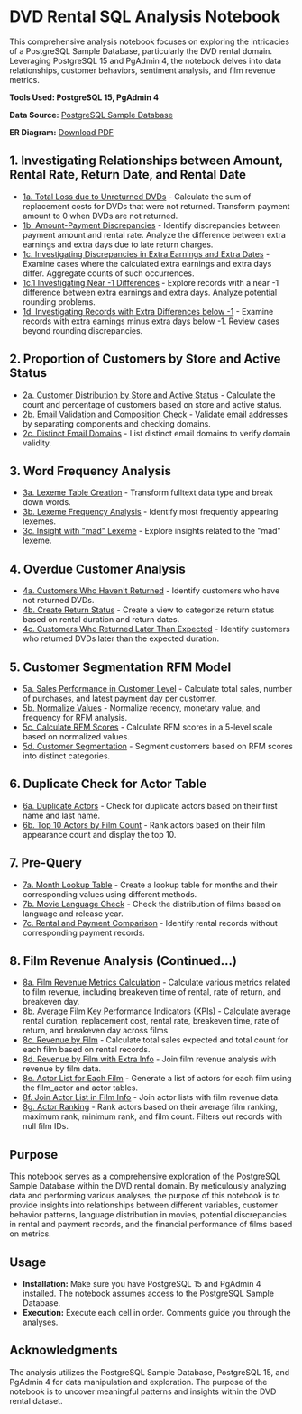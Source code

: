 # DVD Rental SQL Analysis Notebook

This comprehensive analysis notebook focuses on exploring the intricacies of a PostgreSQL Sample Database, particularly the DVD rental domain. Leveraging PostgreSQL 15 and PgAdmin 4, the notebook delves into data relationships, customer behaviors, sentiment analysis, and film revenue metrics.

**Tools Used: PostgreSQL 15, PgAdmin 4**

**Data Source:** [PostgreSQL Sample Database](https://www.postgresqltutorial.com/postgresql-getting-started/postgresql-sample-database/)

**ER Diagram:** [Download PDF](https://github.com/ccchriswong76/dvdrental_SQL/blob/48a78287e7286cdf6038130f5e5b4297efada2b4/printable%20postgresql%20sample%20database%20digram.psd.pdf)


## 1. Investigating Relationships between Amount, Rental Rate, Return Date, and Rental Date
   - [1a. Total Loss due to Unreturned DVDs](https://github.com/ccchriswong76/dvdrental_SQL/blob/2017e8477e8c4af29bbd1dd470a4c3a4b4e3c7de/relationship_date_price/1a.csv) - Calculate the sum of replacement costs for DVDs that were not returned. Transform payment amount to 0 when DVDs are not returned.
   - [1b. Amount-Payment Discrepancies](https://github.com/ccchriswong76/dvdrental_SQL/blob/2017e8477e8c4af29bbd1dd470a4c3a4b4e3c7de/relationship_date_price/1b.csv) - Identify discrepancies between payment amount and rental rate. Analyze the difference between extra earnings and extra days due to late return charges.
   - [1c. Investigating Discrepancies in Extra Earnings and Extra Dates](https://github.com/ccchriswong76/dvdrental_SQL/blob/2017e8477e8c4af29bbd1dd470a4c3a4b4e3c7de/relationship_date_price/1c.csv) - Examine cases where the calculated extra earnings and extra days differ. Aggregate counts of such occurrences.
   - [1c.1 Investigating Near -1 Differences](https://github.com/ccchriswong76/dvdrental_SQL/blob/2017e8477e8c4af29bbd1dd470a4c3a4b4e3c7de/relationship_date_price/1c1.csv) - Explore records with a near -1 difference between extra earnings and extra days. Analyze potential rounding problems.
   - [1d. Investigating Records with Extra Differences below -1](https://github.com/ccchriswong76/dvdrental_SQL/blob/2017e8477e8c4af29bbd1dd470a4c3a4b4e3c7de/relationship_date_price/1d.csv) - Examine records with extra earnings minus extra days below -1. Review cases beyond rounding discrepancies.

## 2. Proportion of Customers by Store and Active Status
   - [2a. Customer Distribution by Store and Active Status](https://github.com/ccchriswong76/dvdrental_SQL/tree/2017e8477e8c4af29bbd1dd470a4c3a4b4e3c7de/customer_analysis/2a.csv) - Calculate the count and percentage of customers based on store and active status.
   - [2b. Email Validation and Composition Check](https://github.com/ccchriswong76/dvdrental_SQL/tree/2017e8477e8c4af29bbd1dd470a4c3a4b4e3c7de/customer_analysis/2b.csv) - Validate email addresses by separating components and checking domains.
   - [2c. Distinct Email Domains](https://github.com/ccchriswong76/dvdrental_SQL/tree/2017e8477e8c4af29bbd1dd470a4c3a4b4e3c7de/customer_analysis/2c.csv) - List distinct email domains to verify domain validity.

## 3. Word Frequency Analysis
   - [3a. Lexeme Table Creation](https://github.com/ccchriswong76/dvdrental_SQL/blob/2017e8477e8c4af29bbd1dd470a4c3a4b4e3c7de/word_frequency_analysis/3a.csv) - Transform fulltext data type and break down words.
   - [3b. Lexeme Frequency Analysis](https://github.com/ccchriswong76/dvdrental_SQL/blob/2017e8477e8c4af29bbd1dd470a4c3a4b4e3c7de/word_frequency_analysis/3b.csv) - Identify most frequently appearing lexemes.
   - [3c. Insight with "mad" Lexeme](https://github.com/ccchriswong76/dvdrental_SQL/blob/2017e8477e8c4af29bbd1dd470a4c3a4b4e3c7de/word_frequency_analysis/3c.csv) - Explore insights related to the "mad" lexeme.

## 4. Overdue Customer Analysis
   - [4a. Customers Who Haven't Returned](https://github.com/ccchriswong76/dvdrental_SQL/tree/2017e8477e8c4af29bbd1dd470a4c3a4b4e3c7de/Rental_return_analysis/4a.csv) - Identify customers who have not returned DVDs.
   - [4b. Create Return Status](https://github.com/ccchriswong76/dvdrental_SQL/tree/2017e8477e8c4af29bbd1dd470a4c3a4b4e3c7de/Rental_return_analysis/4b.csv) - Create a view to categorize return status based on rental duration and return dates.
   - [4c. Customers Who Returned Later Than Expected](https://github.com/ccchriswong76/dvdrental_SQL/tree/2017e8477e8c4af29bbd1dd470a4c3a4b4e3c7de/Rental_return_analysis/4c.csv) - Identify customers who returned DVDs later than the expected duration.

## 5. Customer Segmentation RFM Model
   - [5a. Sales Performance in Customer Level](https://github.com/ccchriswong76/dvdrental_SQL/blob/2017e8477e8c4af29bbd1dd470a4c3a4b4e3c7de/RFM/5a.csv) - Calculate total sales, number of purchases, and latest payment day per customer.
   - [5b. Normalize Values](https://github.com/ccchriswong76/dvdrental_SQL/blob/2017e8477e8c4af29bbd1dd470a4c3a4b4e3c7de/RFM/5b.csv) - Normalize recency, monetary value, and frequency for RFM analysis.
   - [5c. Calculate RFM Scores](https://github.com/ccchriswong76/dvdrental_SQL/blob/2017e8477e8c4af29bbd1dd470a4c3a4b4e3c7de/RFM/5c.csv) - Calculate RFM scores in a 5-level scale based on normalized values.
   - [5d. Customer Segmentation](https://github.com/ccchriswong76/dvdrental_SQL/blob/2017e8477e8c4af29bbd1dd470a4c3a4b4e3c7de/RFM/5d.csv) - Segment customers based on RFM scores into distinct categories.

## 6. Duplicate Check for Actor Table
   - [6a. Duplicate Actors](https://github.com/ccchriswong76/dvdrental_SQL/blob/2017e8477e8c4af29bbd1dd470a4c3a4b4e3c7de/Actor_analysis/6a.csv) - Check for duplicate actors based on their first name and last name.
   - [6b. Top 10 Actors by Film Count](https://github.com/ccchriswong76/dvdrental_SQL/blob/2017e8477e8c4af29bbd1dd470a4c3a4b4e3c7de/Actor_analysis/6b.csv) - Rank actors based on their film appearance count and display the top 10.

## 7. Pre-Query
   - [7a. Month Lookup Table](https://github.com/ccchriswong76/dvdrental_SQL/blob/2017e8477e8c4af29bbd1dd470a4c3a4b4e3c7de/Pre_check/7a.csv) - Create a lookup table for months and their corresponding values using different methods.
   - [7b. Movie Language Check](https://github.com/ccchriswong76/dvdrental_SQL/blob/2017e8477e8c4af29bbd1dd470a4c3a4b4e3c7de/Pre_check/7b.csv) - Check the distribution of films based on language and release year.
   - [7c. Rental and Payment Comparison](https://github.com/ccchriswong76/dvdrental_SQL/blob/2017e8477e8c4af29bbd1dd470a4c3a4b4e3c7de/Pre_check/7c.csv) - Identify rental records without corresponding payment records.

## 8. Film Revenue Analysis (Continued...)
   - [8a. Film Revenue Metrics Calculation](https://github.com/ccchriswong76/dvdrental_SQL/blob/2017e8477e8c4af29bbd1dd470a4c3a4b4e3c7de/Film_actor_analysis/8a.csv) - Calculate various metrics related to film revenue, including breakeven time of rental, rate of return, and breakeven day.
   - [8b. Average Film Key Performance Indicators (KPIs)](https://github.com/ccchriswong76/dvdrental_SQL/blob/2017e8477e8c4af29bbd1dd470a4c3a4b4e3c7de/Film_actor_analysis/8b.csv) - Calculate average rental duration, replacement cost, rental rate, breakeven time, rate of return, and breakeven day across films.
   - [8c. Revenue by Film](https://github.com/ccchriswong76/dvdrental_SQL/blob/2017e8477e8c4af29bbd1dd470a4c3a4b4e3c7de/Film_actor_analysis/8c.csv) - Calculate total sales expected and total count for each film based on rental records.
   - [8d. Revenue by Film with Extra Info](https://github.com/ccchriswong76/dvdrental_SQL/blob/2017e8477e8c4af29bbd1dd470a4c3a4b4e3c7de/Film_actor_analysis/8d.csv) - Join film revenue analysis with revenue by film data.
   - [8e. Actor List for Each Film](https://github.com/ccchriswong76/dvdrental_SQL/blob/2017e8477e8c4af29bbd1dd470a4c3a4b4e3c7de/Film_actor_analysis/8e.csv) - Generate a list of actors for each film using the film_actor and actor tables.
   - [8f. Join Actor List in Film Info](https://github.com/ccchriswong76/dvdrental_SQL/blob/2017e8477e8c4af29bbd1dd470a4c3a4b4e3c7de/Film_actor_analysis/8f.csv) - Join actor lists with film revenue data.
   - [8g. Actor Ranking](https://github.com/ccchriswong76/dvdrental_SQL/blob/2017e8477e8c4af29bbd1dd470a4c3a4b4e3c7de/Film_actor_analysis/8g.csv) - Rank actors based on their average film ranking, maximum rank, minimum rank, and film count. Filters out records with null film IDs.

## Purpose

This notebook serves as a comprehensive exploration of the PostgreSQL Sample Database within the DVD rental domain. By meticulously analyzing data and performing various analyses, the purpose of this notebook is to provide insights into relationships between different variables, customer behavior patterns, language distribution in movies, potential discrepancies in rental and payment records, and the financial performance of films based on metrics.

## Usage

- **Installation:** Make sure you have PostgreSQL 15 and PgAdmin 4 installed. The notebook assumes access to the PostgreSQL Sample Database.
- **Execution:** Execute each cell in order. Comments guide you through the analyses.

## Acknowledgments

The analysis utilizes the PostgreSQL Sample Database, PostgreSQL 15, and PgAdmin 4 for data manipulation and exploration. The purpose of the notebook is to uncover meaningful patterns and insights within the DVD rental dataset.
